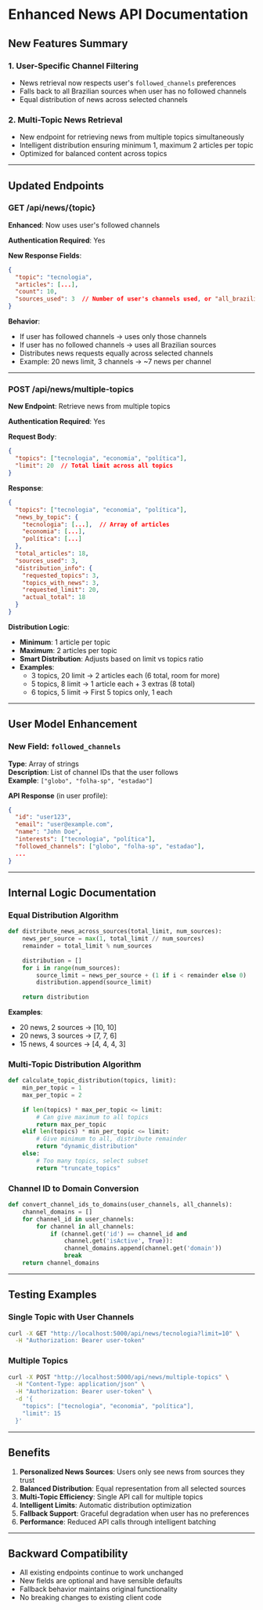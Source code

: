 # Enhanced News API Documentation

## New Features Summary

### 1. User-Specific Channel Filtering
- News retrieval now respects user's `followed_channels` preferences
- Falls back to all Brazilian sources when user has no followed channels
- Equal distribution of news across selected channels

### 2. Multi-Topic News Retrieval
- New endpoint for retrieving news from multiple topics simultaneously
- Intelligent distribution ensuring minimum 1, maximum 2 articles per topic
- Optimized for balanced content across topics

---

## Updated Endpoints

### GET /api/news/{topic}
**Enhanced**: Now uses user's followed channels

**Authentication Required**: Yes

**New Response Fields**:
```json
{
  "topic": "tecnologia",
  "articles": [...],
  "count": 10,
  "sources_used": 3  // Number of user's channels used, or "all_brazilian_sources"
}
```

**Behavior**:
- If user has followed channels → uses only those channels
- If user has no followed channels → uses all Brazilian sources
- Distributes news requests equally across selected channels
- Example: 20 news limit, 3 channels → ~7 news per channel

---

### POST /api/news/multiple-topics
**New Endpoint**: Retrieve news from multiple topics

**Authentication Required**: Yes

**Request Body**:
```json
{
  "topics": ["tecnologia", "economia", "política"],
  "limit": 20  // Total limit across all topics
}
```

**Response**:
```json
{
  "topics": ["tecnologia", "economia", "política"],
  "news_by_topic": {
    "tecnologia": [...],  // Array of articles
    "economia": [...],
    "política": [...]
  },
  "total_articles": 18,
  "sources_used": 3,
  "distribution_info": {
    "requested_topics": 3,
    "topics_with_news": 3,
    "requested_limit": 20,
    "actual_total": 18
  }
}
```

**Distribution Logic**:
- **Minimum**: 1 article per topic
- **Maximum**: 2 articles per topic  
- **Smart Distribution**: Adjusts based on limit vs topics ratio
- **Examples**:
  - 3 topics, 20 limit → 2 articles each (6 total, room for more)
  - 5 topics, 8 limit → 1 article each + 3 extras (8 total)
  - 6 topics, 5 limit → First 5 topics only, 1 each

---

## User Model Enhancement

### New Field: `followed_channels`

**Type**: Array of strings  
**Description**: List of channel IDs that the user follows  
**Example**: `["globo", "folha-sp", "estadao"]`

**API Response** (in user profile):
```json
{
  "id": "user123",
  "email": "user@example.com",
  "name": "John Doe",
  "interests": ["tecnologia", "política"],
  "followed_channels": ["globo", "folha-sp", "estadao"],
  ...
}
```

---

## Internal Logic Documentation

### Equal Distribution Algorithm

```python
def distribute_news_across_sources(total_limit, num_sources):
    news_per_source = max(1, total_limit // num_sources)
    remainder = total_limit % num_sources
    
    distribution = []
    for i in range(num_sources):
        source_limit = news_per_source + (1 if i < remainder else 0)
        distribution.append(source_limit)
    
    return distribution
```

**Examples**:
- 20 news, 2 sources → [10, 10]
- 20 news, 3 sources → [7, 7, 6] 
- 15 news, 4 sources → [4, 4, 4, 3]

### Multi-Topic Distribution Algorithm

```python
def calculate_topic_distribution(topics, limit):
    min_per_topic = 1
    max_per_topic = 2
    
    if len(topics) * max_per_topic <= limit:
        # Can give maximum to all topics
        return max_per_topic
    elif len(topics) * min_per_topic <= limit:
        # Give minimum to all, distribute remainder
        return "dynamic_distribution"
    else:
        # Too many topics, select subset
        return "truncate_topics"
```

### Channel ID to Domain Conversion

```python
def convert_channel_ids_to_domains(user_channels, all_channels):
    channel_domains = []
    for channel_id in user_channels:
        for channel in all_channels:
            if (channel.get('id') == channel_id and 
                channel.get('isActive', True)):
                channel_domains.append(channel.get('domain'))
                break
    return channel_domains
```

---

## Testing Examples

### Single Topic with User Channels
```bash
curl -X GET "http://localhost:5000/api/news/tecnologia?limit=10" \
  -H "Authorization: Bearer user-token"
```

### Multiple Topics
```bash
curl -X POST "http://localhost:5000/api/news/multiple-topics" \
  -H "Content-Type: application/json" \
  -H "Authorization: Bearer user-token" \
  -d '{
    "topics": ["tecnologia", "economia", "política"],
    "limit": 15
  }'
```

---

## Benefits

1. **Personalized News Sources**: Users only see news from sources they trust
2. **Balanced Distribution**: Equal representation from all selected sources
3. **Multi-Topic Efficiency**: Single API call for multiple topics
4. **Intelligent Limits**: Automatic distribution optimization
5. **Fallback Support**: Graceful degradation when user has no preferences
6. **Performance**: Reduced API calls through intelligent batching

---

## Backward Compatibility

- All existing endpoints continue to work unchanged
- New fields are optional and have sensible defaults
- Fallback behavior maintains original functionality
- No breaking changes to existing client code
